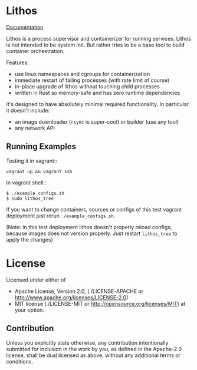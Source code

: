 # Lithos

[Documentation](http://lithos.readthedocs.org)


Lithos is a process supervisor and containerizer for running services. Lithos
is not intended to be system init. But rather tries to be a base tool to build
container orchestration.

Features:

* use linux namespaces and cgroups for containerization
* immediate restart of failing processes (with rate limit of course)
* in-place upgrade of lithos without touching child processes
* written in Rust so memory-safe and has zero runtime dependencies

It's designed to have absolutely minimal required functionality. In particular
it doesn't include:

* an image downloader (``rsync`` is super-cool) or builder (use any tool)
* any network API


## Running Examples

Testing it in vagrant::

    vagrant up && vagrant ssh

In vagrant shell::

    $ ./example_configs.sh
    $ sudo lithos_tree

If you want to change containers, sources or configs of this test vagrant
deployment just rerun ``./example_configs.sh``.

(Note: in this test deployment lithos doesn't properly reload configs, because
images does not version properly. Just restart `lithos_tree` to apply the
changes)


License
=======

Licensed under either of

* Apache License, Version 2.0,
  (./LICENSE-APACHE or http://www.apache.org/licenses/LICENSE-2.0)
* MIT license (./LICENSE-MIT or http://opensource.org/licenses/MIT)
  at your option.

Contribution
------------

Unless you explicitly state otherwise, any contribution intentionally
submitted for inclusion in the work by you, as defined in the Apache-2.0
license, shall be dual licensed as above, without any additional terms or
conditions.

